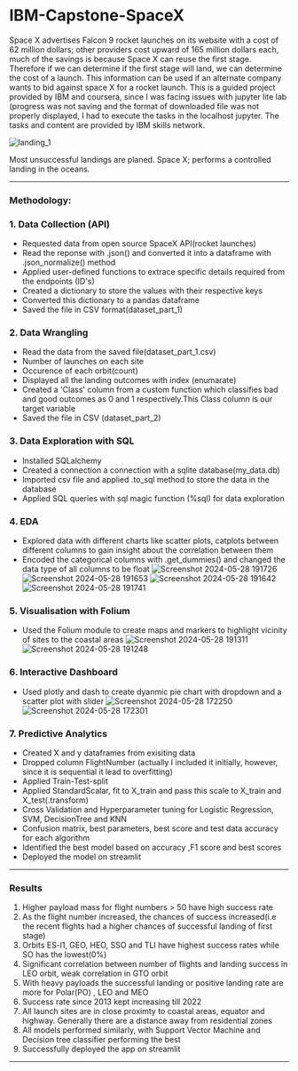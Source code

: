 # IBM-Capstone-SpaceX
Space X advertises Falcon 9 rocket launches on its website with a cost of 62 million dollars; other providers cost upward of 165 million dollars each, much of the savings is because Space X can reuse the first stage. Therefore if we can determine if the first stage will land, we can determine the cost of a launch. This information can be used if an alternate company wants to bid against space X for a rocket launch. This is a guided project provided by IBM and coursera, since I was facing issues with jupyter lite lab (progress was not saving and the format of
downloaded file was not properly displayed, I had to execute the tasks in the localhost jupyter. The tasks and content are provided by IBM skills
network.


![landing_1](https://github.com/Datas08/IBM-Capstone-SpaceX/assets/140479274/1eeb1dc3-2aa5-4020-9de1-2ef610ca7d79)

Most unsuccessful landings are planed. Space X; performs a controlled landing in the oceans.

---
### Methodology:
### 1. Data Collection (API)
- Requested data from open source SpaceX API(rocket launches)
- Read the reponse with .json() and converted it into a dataframe with .json_normalize() method
- Applied user-defined functions to extrace specific details required from the endpoints (ID's)
- Created a dictionary to store the values with their respective keys
- Converted this dictionary to a pandas dataframe
- Saved the file in CSV format(dataset_part_1)

### 2. Data Wrangling
 - Read the data from the saved file(dataset_part_1.csv)
 - Number of launches on each site
 - Occurence of each orbit(count)
 - Displayed all the landing outcomes with index (enumarate)
 - Created a 'Class' column from a custom function which classifies bad and good outcomes as 0 and 1 respectively.This Class column is our target variable
 - Saved the file in CSV (dataset_part_2)

### 3. Data Exploration with SQL
 - Installed SQLalchemy
 - Created a connection a connection with a sqlite database(my_data.db)
 - Imported csv file and applied .to_sql method to store the data in the database
 - Applied SQL queries with sql magic function (%sql) for data exploration

### 4. EDA
 - Explored data with different charts like scatter plots, catplots between different columns to gain insight about the correlation between them
 - Encoded the categorical columns with .get_dummies() and changed the data type of all columns to be float
![Screenshot 2024-05-28 191726](https://github.com/Datas08/IBM-Capstone-SpaceX/assets/140479274/bb2a3941-4e5f-4f6a-b01b-101acaf42598)
![Screenshot 2024-05-28 191653](https://github.com/Datas08/IBM-Capstone-SpaceX/assets/140479274/fbde3bbb-caed-432c-b21a-0be72dd3e295)
![Screenshot 2024-05-28 191642](https://github.com/Datas08/IBM-Capstone-SpaceX/assets/140479274/4a97527f-48bd-48e2-bbe8-6230a60911d6)
![Screenshot 2024-05-28 191741](https://github.com/Datas08/IBM-Capstone-SpaceX/assets/140479274/98abb447-0fc4-44d3-b714-1af68084d791)


### 5. Visualisation with Folium
 - Used the Folium module to create maps and markers to highlight vicinity of sites to the coastal areas
![Screenshot 2024-05-28 191311](https://github.com/Datas08/IBM-Capstone-SpaceX/assets/140479274/dc44a71d-081d-43e8-997a-1eb6ff0fdd9f)
![Screenshot 2024-05-28 191248](https://github.com/Datas08/IBM-Capstone-SpaceX/assets/140479274/8c084f27-9ece-48cf-9897-3f226b1f2d7f)
   

### 6. Interactive Dashboard
- Used plotly and dash to create dyanmic pie chart with dropdown and a scatter plot with slider
 ![Screenshot 2024-05-28 172250](https://github.com/Datas08/IBM-Capstone-SpaceX/assets/140479274/6ec4d4eb-99d0-4ec3-ad31-04096fc8d8ac)
![Screenshot 2024-05-28 172301](https://github.com/Datas08/IBM-Capstone-SpaceX/assets/140479274/8f8c946f-80df-4d7d-858d-2fab9b8816f6)


### 7. Predictive Analytics
- Created X and y dataframes from exisiting data
- Dropped column FlightNumber (actually I included it initially, however, since it is sequential it lead to overfitting)
- Applied Train-Test-split
- Applied StandardScalar, fit to X_train and pass this scale to X_train and X_test(.transform)
- Cross Validation and Hyperparameter tuning for Logistic Regression, SVM, DecisionTree and KNN
- Confusion matrix, best parameters, best score and test data accuracy for each algorithm
- Identified the best model based on accuracy ,F1 score and best scores
- Deployed the model on streamlit

 ---

 ### Results
 1. Higher payload mass for flight numbers > 50 have high success rate
 2. As the flight number increased, the chances of success increased(i.e the recent flights had a higher chances of successful landing of first stage)
 3. Orbits ES-l1, GEO, HEO, SSO and TLI have highest success rates while SO has the lowest(0%)
 4. Significant correlation between number of flights and landing success in LEO orbit, weak correlation in GTO orbit
 5. With heavy payloads the successful landing or positive landing rate are more for Polar(PO) , LEO and MEO
 6. Success rate since 2013 kept increasing till 2022
 7. All launch sites are in close proximty to coastal areas, equator and highway. Generally there are a distance away from residential zones
 8. All models performed similarly, with Support Vector Machine and Decision tree classifier performing the best
 9. Successfully deployed the app on streamlit

---


